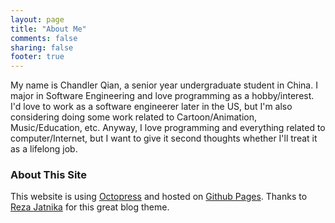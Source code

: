 ```yaml
---
layout: page
title: "About Me"
comments: false
sharing: false
footer: true
---
```


My name is Chandler Qian, a senior year undergraduate student in China. I major in Software Engineering and love programming as a hobby/interest.
I'd love to work as a software engineerer later in the US, but I'm also considering doing some work related to Cartoon/Animation, Music/Education, etc. Anyway, I love programming and everything related to computer/Internet, but I want to give it second thoughts whether I'll treat it as a lifelong job.

### About This Site ###
This website is using [Octopress](http://octopress.org/) and hosted on [Github Pages](https://github.com/alansalexer/alansalexer.github.io/).
Thanks to [Reza Jatnika](http://reza.re/) for this great blog theme.
